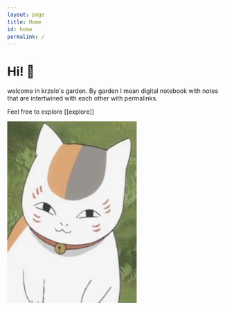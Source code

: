 ```yaml
---
layout: page
title: Home
id: home
permalink: /
---
```


# Hi! 🌱

welcome in krzelo's garden.
By garden I mean digital notebook with notes that are intertwined with each other with permalinks.

Feel free to explore [[explore]]

<img src="/assets/nyanko.jpg">

<style>
  .wrapper {
    max-width: 46em;
  }
</style>
